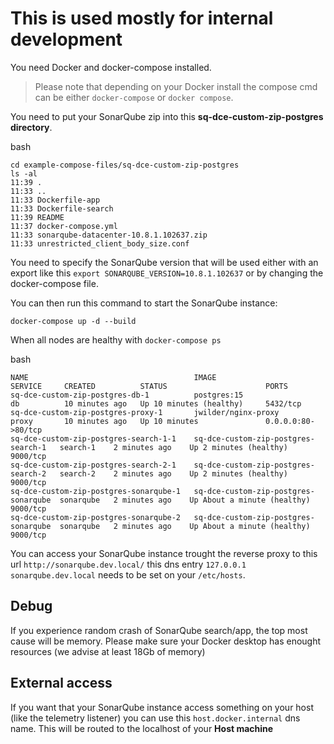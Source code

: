 # This is used mostly for internal development

You need Docker and docker-compose installed.

> Please note that depending on your Docker install the compose cmd can be either `docker-compose` or `docker compose`.

You need to put your SonarQube zip into this **sq-dce-custom-zip-postgres directory**.

bash
```
cd example-compose-files/sq-dce-custom-zip-postgres
ls -al
11:39 .
11:33 ..
11:33 Dockerfile-app
11:33 Dockerfile-search
11:39 README
11:37 docker-compose.yml
11:33 sonarqube-datacenter-10.8.1.102637.zip
11:33 unrestricted_client_body_size.conf
```

You need to specify the SonarQube version that will be used either with an export like this `export SONARQUBE_VERSION=10.8.1.102637` or by changing the docker-compose file.

You can then run this command to start the SonarQube instance:

```
docker-compose up -d --build
```

When all nodes are healthy with `docker-compose ps`

bash
```
NAME                                     IMAGE                                 SERVICE     CREATED          STATUS                      PORTS
sq-dce-custom-zip-postgres-db-1          postgres:15                           db          10 minutes ago   Up 10 minutes (healthy)     5432/tcp
sq-dce-custom-zip-postgres-proxy-1       jwilder/nginx-proxy                   proxy       10 minutes ago   Up 10 minutes               0.0.0.0:80->80/tcp
sq-dce-custom-zip-postgres-search-1-1    sq-dce-custom-zip-postgres-search-1   search-1    2 minutes ago    Up 2 minutes (healthy)      9000/tcp
sq-dce-custom-zip-postgres-search-2-1    sq-dce-custom-zip-postgres-search-2   search-2    2 minutes ago    Up 2 minutes (healthy)      9000/tcp
sq-dce-custom-zip-postgres-sonarqube-1   sq-dce-custom-zip-postgres-sonarqube  sonarqube   2 minutes ago    Up About a minute (healthy) 9000/tcp
sq-dce-custom-zip-postgres-sonarqube-2   sq-dce-custom-zip-postgres-sonarqube  sonarqube   2 minutes ago    Up About a minute (healthy) 9000/tcp
```

You can access your SonarQube instance trought the reverse proxy to this url `http://sonarqube.dev.local/` this dns entry `127.0.0.1 sonarqube.dev.local` needs to be set on your `/etc/hosts`.

## Debug

If you experience random crash of SonarQube search/app, the top most cause will be memory. Please make sure your Docker desktop has enought resources (we advise at least 18Gb of memory)

## External access

If you want that your SonarQube instance access something on your host (like the telemetry listener) you can use this `host.docker.internal` dns name. This will be routed to the localhost of your **Host machine**